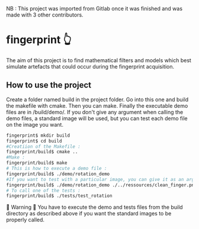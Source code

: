 
NB : This project was imported from Gitlab once it was finished and was made with 3 other contributors.

# fingerprint 👆
The aim of this project is to find mathematical filters and models which best simulate artefacts that could occur during the fingerprint acquisition.
## How to use the project
Create a folder named build in the project folder. Go into this one and build the makefile with cmake. Then you can make. Finally the executable demo files are in /build/demo/. If you don't give any argument when calling the demo files, a standard image will be used, but you can test each demo file on the image you want.

```bash
fingerprint$ mkdir build
fingerprint$ cd build
#Creatiion of the Makefile :
fingerprint/build$ cmake ..
#Make :
fingerprint/build$ make
# This is how to execute a demo file :
fingerprint/build$ ./demo/rotation_demo
#If you want to test with a particular image, you can give it as an argument :
fingerprint/build$ ./demo/rotation_demo ./../ressources/clean_finger.png
# To call one of the tests :
fingerprint/build$ ./tests/test_rotation

```
:construction: Warning :construction:
You have to execute the demo and tests files from the build directory as described above if you want the standard images to be properly called.
